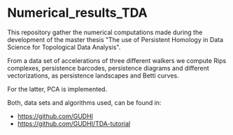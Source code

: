 # Numerical_results_TDA
This repository gather the numerical computations made during the development of the master thesis "The use of Persistent Homology in Data Science for Topological Data Analysis".

From a data set of accelerations of three different walkers we compute Rips complexes, persistence barcodes, persistence diagrams and different vectorizations, as persistence landscapes and Betti curves.

For the latter, PCA is implemented.

Both, data sets and algorithms used, can be found in:
- https://github.com/GUDHI
- https://github.com/GUDHI/TDA-tutorial
